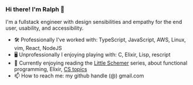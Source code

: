 ### Hi there! I'm Ralph 👋

I'm a fullstack engineer with design sensibilities and empathy for the end user, usability, and accessibility.

- 🛠 Professionally I've worked with: TypeScript, JavaScript, AWS, Linux, vim, React, NodeJS
- 🖥️ Unprofessionally I enjoying playing with: C, Elixir, Lisp, rescript
- 📖 Currently enjoying reading the [Little Schemer](https://mitpress.mit.edu/books/little-schemer-fourth-edition) series, about functional programming, Elixir, [CS topics](https://www.teachyourselfcs.com)
- 📫 How to reach me: my github handle (@) gmail.com

<!--
**ralphplumley/ralphplumley** is a ✨ _special_ ✨ repository because its `README.md` (this file) appears on your GitHub profile.

Here are some ideas to get you started:

- 🔭 I’m currently working on ...
- 🌱 I’m currently learning ...
- 👯 I’m looking to collaborate on ...
- 🤔 I’m looking for help with ...
- 💬 Ask me about ...
- 📫 How to reach me: ...
- 😄 Pronouns: ...
- ⚡ Fun fact: ...
-->
